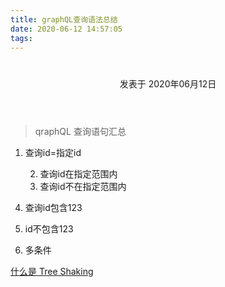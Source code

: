 ```yaml
---
title: graphQL查询语法总结
date: 2020-06-12 14:57:05
tags:
---
```

<div class="post-block"><link itemprop="mainEntityOfPage" href="http://cmszlx.win/2020/06/12/graphQL查询语法总结/"><span hidden="" itemprop="author" itemscope="" itemtype="http://schema.org/Person"><meta itemprop="name" content="linXiao"><meta itemprop="description" content=""><meta itemprop="image" content="/images/avatar.gif"></span><span hidden="" itemprop="publisher" itemscope="" itemtype="http://schema.org/Organization"><meta itemprop="name" content="Hurry"></span><header class="post-header"><h1 class="post-title" itemprop="name headline"></h1><div class="post-meta"><span class="post-time"><span class="post-meta-item-icon"><i class="fa fa-calendar-o"></i></span><span class="post-meta-item-text">发表于</span><time title="创建于" itemprop="dateCreated datePublished" datetime="2020-06-12T11:49:48+08:00"> 2020年06月12日 </time></span></div></header><div class="post-body" itemprop="articleBody"><blockquote><p>qraphQL 查询语句汇总</p></blockquote><ol><li><p>查询id=指定id</p><precode language="" precodenum="0"></precode><ol start="2"><li>查询id在指定范围内</li></ol><precode language="gqaphQL" precodenum="1"></precode><ol start="3"><li>查询id不在指定范围内</li></ol><precode language="gqaphQL" precodenum="2"></precode></li></ol><ol start="4"><li>查询id包含123</li></ol><precode language="gqaphQL" precodenum="3"></precode><ol start="5"><li>id不包含123</li></ol><precode language="gqaphQL" precodenum="4"></precode><ol start="6"><li>多条件</li></ol><precode language="gqaphQL" precodenum="5"></precode></div><footer class="post-footer"><div class="post-nav"><div class="post-nav-next post-nav-item"><a href="/2019/09/12/什么是-Tree-Shaking/" rel="next" title="什么是 Tree Shaking"><i class="fa fa-chevron-left"></i> 什么是 Tree Shaking </a></div><span class="post-nav-divider"></span><div class="post-nav-prev post-nav-item"></div></div></footer></div>
